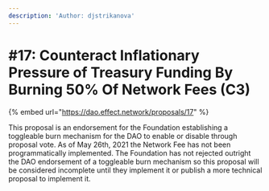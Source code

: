```yaml
---
description: 'Author: djstrikanova'
---
```


# \#17: Counteract Inflationary Pressure of Treasury Funding By Burning 50% Of Network Fees \(C3\)

{% embed url="https://dao.effect.network/proposals/17" %}

This proposal is an endorsement for the Foundation establishing a toggleable burn mechanism for the DAO to enable or disable through proposal vote. As of May 26th, 2021 the Network Fee has not been programmatically implemented. The Foundation has not rejected outright the DAO endorsement of a toggleable burn mechanism so this proposal will be considered incomplete until they implement it or publish a more technical proposal to implement it. 

